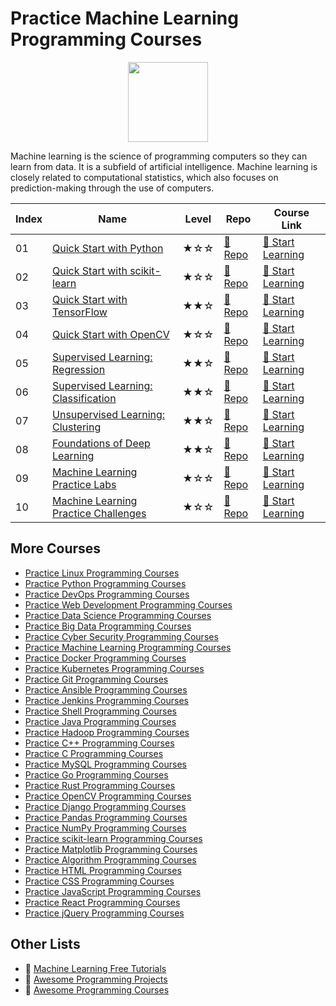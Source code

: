 # Practice Machine Learning Programming Courses

<div align="center">
<img width="128px" src="https://file.labex.io/path/1kXLbMH5geSl.png">
</div>

Machine learning is the science of programming computers so they can learn from data. It is a subfield of artificial intelligence. Machine learning is closely related to computational statistics, which also focuses on prediction-making through the use of computers. 

|   Index | Name                                                                          | Level   | Repo                                                                       | Course Link                                                                     |
|---------|-------------------------------------------------------------------------------|---------|----------------------------------------------------------------------------|---------------------------------------------------------------------------------|
|      01 | [Quick Start with Python](#quick-start-with-python)                           | ★☆☆     | [🔗 Repo](https://github.com/labex-labs/quick-start-with-python)            | [🚀 Start Learning](https://labex.io/courses/quick-start-with-python)            |
|      02 | [Quick Start with scikit-learn](#quick-start-with-scikit-learn)               | ★☆☆     | [🔗 Repo](https://github.com/labex-labs/quick-start-with-scikit-learn)      | [🚀 Start Learning](https://labex.io/courses/quick-start-with-scikit-learn)      |
|      03 | [Quick Start with TensorFlow](#quick-start-with-tensorflow)                   | ★★☆     | [🔗 Repo](https://github.com/labex-labs/quick-start-with-tensorflow)        | [🚀 Start Learning](https://labex.io/courses/quick-start-with-tensorflow)        |
|      04 | [Quick Start with OpenCV](#quick-start-with-opencv)                           | ★☆☆     | [🔗 Repo](https://github.com/labex-labs/quick-start-with-opencv)            | [🚀 Start Learning](https://labex.io/courses/quick-start-with-opencv)            |
|      05 | [Supervised Learning: Regression](#supervised-learning-regression)            | ★★☆     | [🔗 Repo](https://github.com/labex-labs/supervised-learning-regression)     | [🚀 Start Learning](https://labex.io/courses/supervised-learning-regression)     |
|      06 | [Supervised Learning: Classification](#supervised-learning-classification)    | ★★☆     | [🔗 Repo](https://github.com/labex-labs/supervised-learning-classification) | [🚀 Start Learning](https://labex.io/courses/supervised-learning-classification) |
|      07 | [Unsupervised Learning: Clustering](#unsupervised-learning-clustering)        | ★★☆     | [🔗 Repo](https://github.com/labex-labs/unsupervised-learning-clustering)   | [🚀 Start Learning](https://labex.io/courses/unsupervised-learning-clustering)   |
|      08 | [Foundations of Deep Learning](#foundations-of-deep-learning)                 | ★★☆     | [🔗 Repo](https://github.com/labex-labs/foundations-of-deep-learning)       | [🚀 Start Learning](https://labex.io/courses/foundations-of-deep-learning)       |
|      09 | [Machine Learning Practice Labs](#machine-learning-practice-labs)             | ★☆☆     | [🔗 Repo](https://github.com/labex-labs/ml-practice-labs)                   | [🚀 Start Learning](https://labex.io/courses/ml-practice-labs)                   |
|      10 | [Machine Learning Practice Challenges](#machine-learning-practice-challenges) | ★☆☆     | [🔗 Repo](https://github.com/labex-labs/ml-practice-challenges)             | [🚀 Start Learning](https://labex.io/courses/ml-practice-challenges)             |

## More Courses

- [Practice Linux Programming Courses](https://github.com/labex-labs/practice-linux-programming-courses)
- [Practice Python Programming Courses](https://github.com/labex-labs/practice-python-programming-courses)
- [Practice DevOps Programming Courses](https://github.com/labex-labs/practice-devops-programming-courses)
- [Practice Web Development Programming Courses](https://github.com/labex-labs/practice-web-development-programming-courses)
- [Practice Data Science Programming Courses](https://github.com/labex-labs/practice-data-science-programming-courses)
- [Practice Big Data Programming Courses](https://github.com/labex-labs/practice-bigdata-programming-courses)
- [Practice Cyber Security Programming Courses](https://github.com/labex-labs/practice-cysec-programming-courses)
- [Practice Machine Learning Programming Courses](https://github.com/labex-labs/practice-ml-programming-courses)
- [Practice Docker Programming Courses](https://github.com/labex-labs/practice-docker-programming-courses)
- [Practice Kubernetes Programming Courses](https://github.com/labex-labs/practice-kubernetes-programming-courses)
- [Practice Git Programming Courses](https://github.com/labex-labs/practice-git-programming-courses)
- [Practice Ansible Programming Courses](https://github.com/labex-labs/practice-ansible-programming-courses)
- [Practice Jenkins Programming Courses](https://github.com/labex-labs/practice-jenkins-programming-courses)
- [Practice Shell Programming Courses](https://github.com/labex-labs/practice-shell-programming-courses)
- [Practice Java Programming Courses](https://github.com/labex-labs/practice-java-programming-courses)
- [Practice Hadoop Programming Courses](https://github.com/labex-labs/practice-hadoop-programming-courses)
- [Practice C++ Programming Courses](https://github.com/labex-labs/practice-cpp-programming-courses)
- [Practice C Programming Courses](https://github.com/labex-labs/practice-c-programming-courses)
- [Practice MySQL Programming Courses](https://github.com/labex-labs/practice-mysql-programming-courses)
- [Practice Go Programming Courses](https://github.com/labex-labs/practice-go-programming-courses)
- [Practice Rust Programming Courses](https://github.com/labex-labs/practice-rust-programming-courses)
- [Practice OpenCV Programming Courses](https://github.com/labex-labs/practice-opencv-programming-courses)
- [Practice Django Programming Courses](https://github.com/labex-labs/practice-django-programming-courses)
- [Practice Pandas Programming Courses](https://github.com/labex-labs/practice-pandas-programming-courses)
- [Practice NumPy Programming Courses](https://github.com/labex-labs/practice-numpy-programming-courses)
- [Practice scikit-learn Programming Courses](https://github.com/labex-labs/practice-sklearn-programming-courses)
- [Practice Matplotlib Programming Courses](https://github.com/labex-labs/practice-matplotlib-programming-courses)
- [Practice Algorithm Programming Courses](https://github.com/labex-labs/practice-algorithm-programming-courses)
- [Practice HTML Programming Courses](https://github.com/labex-labs/practice-html-programming-courses)
- [Practice CSS Programming Courses](https://github.com/labex-labs/practice-css-programming-courses)
- [Practice JavaScript Programming Courses](https://github.com/labex-labs/practice-javascript-programming-courses)
- [Practice React Programming Courses](https://github.com/labex-labs/practice-react-programming-courses)
- [Practice jQuery Programming Courses](https://github.com/labex-labs/practice-jquery-programming-courses)


## Other Lists

- 🔗 [Machine Learning Free Tutorials](https://github.com/labex-labs/ml-free-tutorials)
- 🔗 [Awesome Programming Projects](https://github.com/labex-labs/awesome-programming-projects)
- 🔗 [Awesome Programming Courses](https://github.com/labex-labs/awesome-programming-courses)

